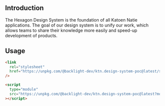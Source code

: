 ## Introduction

The Hexagon Design System is the foundation of all Katoen Natie applications. The goal of our design system is to unify our work, which allows teams to share their knowledge more easily and speed-up development of products.

## Usage

```html
<link
  rel="stylesheet"
  href="https://unpkg.com/@backlight-dev/ktn.design-system-poc@latest/style.css"
/>

<script
  type="module"
  src="https://unpkg.com/@backlight-dev/ktn.design-system-poc@latest?module"
></script>
```
